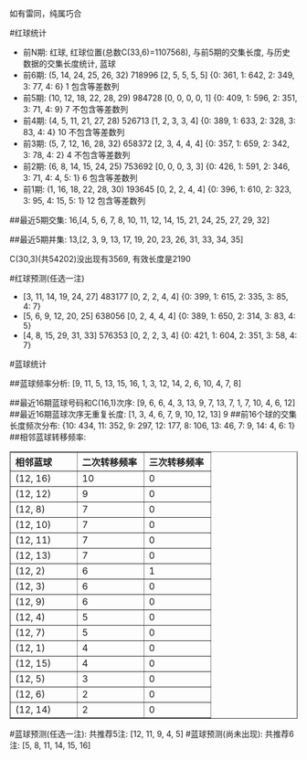 <!-- 
.. title: 双色球2013002期(2013-01-03)数据分析报告
.. slug: slott-2013002-2013-01-03-report
.. date: 2013-01-04 08:00:00 UTC+08:00
.. tags: Lottery
.. link: 
.. description: 
.. type: text
-->

如有雷同，纯属巧合

<!-- TEASER_END-->

#红球统计

- 前N期: 红球, 红球位置(总数C(33,6)=1107568), 与前5期的交集长度, 与历史数据的交集长度统计, 蓝球
- 前6期: (5, 14, 24, 25, 26, 32) 718996 [2, 5, 5, 5, 5] {0: 361, 1: 642, 2: 349, 3: 77, 4: 6} 1 包含等差数列
- 前5期: (10, 12, 18, 22, 28, 29) 984728 [0, 0, 0, 0, 1] {0: 409, 1: 596, 2: 351, 3: 71, 4: 9} 7 不包含等差数列
- 前4期: (4, 5, 11, 21, 27, 28) 526713 [1, 2, 3, 3, 4] {0: 389, 1: 633, 2: 328, 3: 83, 4: 4} 10 不包含等差数列
- 前3期: (5, 7, 12, 16, 28, 32) 658372 [2, 3, 4, 4, 4] {0: 357, 1: 659, 2: 342, 3: 78, 4: 2} 4 不包含等差数列
- 前2期: (6, 8, 14, 15, 24, 25) 753692 [0, 0, 0, 3, 3] {0: 426, 1: 591, 2: 346, 3: 71, 4: 4, 5: 1} 6 包含等差数列
- 前1期: (1, 16, 18, 22, 28, 30) 193645 [0, 2, 2, 4, 4] {0: 396, 1: 610, 2: 323, 3: 95, 4: 15, 5: 1} 12 包含等差数列

##最近5期交集:
16,[4, 5, 6, 7, 8, 10, 11, 12, 14, 15, 21, 24, 25, 27, 29, 32]

##最近5期并集:
13,[2, 3, 9, 13, 17, 19, 20, 23, 26, 31, 33, 34, 35]

C(30,3)(共54202)没出现有3569, 
有效长度是2190

#红球预测(任选一注)

- [3, 11, 14, 19, 24, 27] 483177 [0, 2, 2, 4, 4] {0: 399, 1: 615, 2: 335, 3: 85, 4: 7}
- [5, 6, 9, 12, 20, 25] 638056 [0, 2, 4, 4, 4] {0: 389, 1: 650, 2: 314, 3: 83, 4: 5}
- [4, 8, 15, 29, 31, 33] 576353 [0, 2, 2, 3, 4] {0: 421, 1: 604, 2: 351, 3: 58, 4: 7}

#蓝球统计

##蓝球频率分析:
[9, 11, 5, 13, 15, 16, 1, 3, 12, 14, 2, 6, 10, 4, 7, 8]

##最近16期蓝球号码和C(16,1)次序:
[9, 6, 6, 4, 3, 13, 9, 7, 13, 7, 1, 7, 10, 4, 6, 12]
##最近16期蓝球次序无重复长度:
[1, 3, 4, 6, 7, 9, 10, 12, 13] 9
##前16个球的交集长度频次分布:
{10: 434, 11: 352, 9: 297, 12: 177, 8: 106, 13: 46, 7: 9, 14: 4, 6: 1}
##相邻蓝球转移频率:
<table border="1" class="table table-striped dataframe">
  <thead>
    <tr style="text-align: left;">
      <th style="min-width: 100px;">相邻蓝球</th>
      <th style="min-width: 100px;">二次转移频率</th>
      <th style="min-width: 100px;">三次转移频率</th>
    </tr>
  </thead>
  <tbody>
    <tr>
      <td> (12, 16)</td>
      <td> 10</td>
      <td> 0</td>
    </tr>
    <tr>
      <td> (12, 12)</td>
      <td>  9</td>
      <td> 0</td>
    </tr>
    <tr>
      <td>  (12, 8)</td>
      <td>  7</td>
      <td> 0</td>
    </tr>
    <tr>
      <td> (12, 10)</td>
      <td>  7</td>
      <td> 0</td>
    </tr>
    <tr>
      <td> (12, 11)</td>
      <td>  7</td>
      <td> 0</td>
    </tr>
    <tr>
      <td> (12, 13)</td>
      <td>  7</td>
      <td> 0</td>
    </tr>
    <tr>
      <td>  (12, 2)</td>
      <td>  6</td>
      <td> 1</td>
    </tr>
    <tr>
      <td>  (12, 3)</td>
      <td>  6</td>
      <td> 0</td>
    </tr>
    <tr>
      <td>  (12, 9)</td>
      <td>  6</td>
      <td> 0</td>
    </tr>
    <tr>
      <td>  (12, 4)</td>
      <td>  5</td>
      <td> 0</td>
    </tr>
    <tr>
      <td>  (12, 7)</td>
      <td>  5</td>
      <td> 0</td>
    </tr>
    <tr>
      <td>  (12, 1)</td>
      <td>  4</td>
      <td> 0</td>
    </tr>
    <tr>
      <td> (12, 15)</td>
      <td>  4</td>
      <td> 0</td>
    </tr>
    <tr>
      <td>  (12, 5)</td>
      <td>  3</td>
      <td> 0</td>
    </tr>
    <tr>
      <td>  (12, 6)</td>
      <td>  2</td>
      <td> 0</td>
    </tr>
    <tr>
      <td> (12, 14)</td>
      <td>  2</td>
      <td> 0</td>
    </tr>
  </tbody>
</table>
#蓝球预测(任选一注):
共推荐5注: [12, 11, 9, 4, 5]
#蓝球预测(尚未出现):
共推荐6注: [5, 8, 11, 14, 15, 16]


